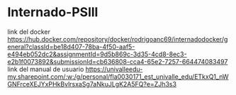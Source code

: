 # Internado-PSlll
link del docker
https://hub.docker.com/repository/docker/rodrigoanc69/internadodocker/general?classId=be18d407-78ba-4f50-aaf5-e494eb052dc2&assignmentId=9d5b869c-3d35-4cd8-8ec3-e2b1f0073892&submissionId=cb636808-cca4-65e2-7257-664474083497
link del manual de usuario 
https://univalleedu-my.sharepoint.com/:w:/g/personal/fla0030171_est_univalle_edu/ETkxQ1_nWGNFrceXEJYxPHkBvlrsxaSg7aNkuJLgK2A5FQ?e=ZJh3s3

